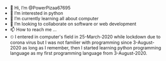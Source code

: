 - 👋 Hi, I’m @PowerPizaa67695
- 👀 I’m interested in python
- 🌱 I’m currently learning all about computer
- 💞️ I’m looking to collaborate on software or web development
- 📫 How to reach me ...
- ⏲ I entered in computer's field in 25-March-2020 while lockdown due to corona virus but I was not familier with programming since 3-August-2020 as long as I remember, then I started learning python programming language as my first programming language from 3-August-2020.
<!---
PowerPizaa67695/PowerPizaa67695 is a ✨ special ✨ repository because its `README.md` (this file) appears on your GitHub profile.
You can click the Preview link to take a look at your changes.
--->
